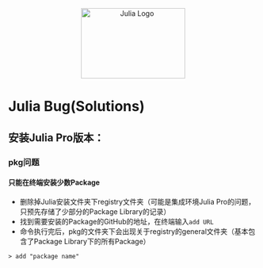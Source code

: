 <a name="logo"/>
<div align="center">
<a href="https://julialang.org/" target="_blank">
<img src="https://julialang.org/images/logo_hires.png" alt="Julia Logo" width="210" height="142"></img>
</a>
</div>

# Julia Bug(Solutions)
## 安装Julia Pro版本：
### pkg问题
#### 只能在终端安装少数Package
- 删除掉Julia安装文件夹下registry文件夹（可能是集成环境Julia Pro的问题，只预先存储了少部分的Package Library的记录）
- 找到需要安装的Package的GitHub的地址，在终端输入```add URL```
- 命令执行完后，pkg的文件夹下会出现关于registry的general文件夹（基本包含了Package Library下的所有Package）

```(julia)
> add "package name"
```
